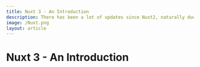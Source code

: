 ```yaml
---
title: Nuxt 3 - An Introduction
description: There has been a lot of updates since Nuxt2, naturally due to the update from vue2 to vue3, let's take a look at how awesome the new release is.
image: /Nuxt.png
layout: article
---
```


# Nuxt 3 - An Introduction